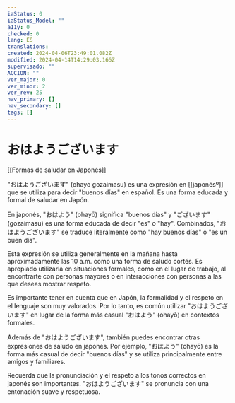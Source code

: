 ```yaml
---
iaStatus: 0
iaStatus_Model: ""
a11y: 0
checked: 0
lang: ES
translations: 
created: 2024-04-06T23:49:01.082Z
modified: 2024-04-14T14:29:03.166Z
supervisado: ""
ACCION: ""
ver_major: 0
ver_minor: 2
ver_rev: 25
nav_primary: []
nav_secondary: []
tags: []
---
```

# おはようございます

[[Formas de saludar en Japonés]]

"おはようございます" (ohayō gozaimasu) es una expresión en [[japonésº]] que se utiliza para decir "buenos días" en español. Es una forma educada y formal de saludar en Japón.

En japonés, "おはよう" (ohayō) significa "buenos días" y "ございます" (gozaimasu) es una forma educada de decir "es" o "hay". Combinados, "おはようございます" se traduce literalmente como "hay buenos días" o "es un buen día".

Esta expresión se utiliza generalmente en la mañana hasta aproximadamente las 10 a.m. como una forma de saludo cortés. Es apropiado utilizarla en situaciones formales, como en el lugar de trabajo, al encontrarte con personas mayores o en interacciones con personas a las que deseas mostrar respeto.

Es importante tener en cuenta que en Japón, la formalidad y el respeto en el lenguaje son muy valorados. Por lo tanto, es común utilizar "おはようございます" en lugar de la forma más casual "おはよう" (ohayō) en contextos formales.

Además de "おはようございます", también puedes encontrar otras expresiones de saludo en japonés. Por ejemplo, "おはよう" (ohayō) es la forma más casual de decir "buenos días" y se utiliza principalmente entre amigos y familiares.

Recuerda que la pronunciación y el respeto a los tonos correctos en japonés son importantes. "おはようございます" se pronuncia con una entonación suave y respetuosa.